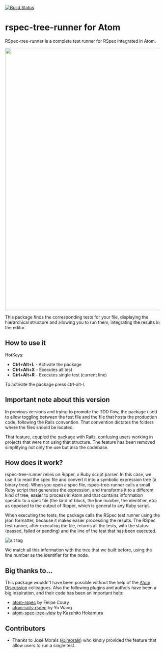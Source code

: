 [![Build Status](https://travis-ci.org/jacobmendoza/rspec-tree-runner.svg?branch=master)](https://travis-ci.org/jacobmendoza/rspec-tree-runner)
# rspec-tree-runner for Atom

RSpec-tree-runner is a complete test runner for RSpec integrated in Atom.

<img src="http://jacobmendoza.github.io/rspec-tree-runner/demo.gif?1" width="854" loop=infinite>

This package finds the corresponding tests for your file, displaying the hierarchical structure and allowing you to run them, integrating the results in the editor.

## How to use it
HotKeys:
- __Ctrl+Alt+L__ - Activate the package
- __Ctrl+Alt+X__ - Executes all test
- __Ctrl+Alt+R__ - Executes single test (current line)

To activate the package press ctrl-alt-l.

## Important note about this version

In previous versions and trying to promote the TDD flow, the package used to allow toggling between the test file and the file that hosts the production code, following the Rails convention. That convention dictates the folders where the files should be located.

That feature, coupled the package with Rails, confusing users working in projects that were not using that structure. The feature has been removed simplifying not only the use but also the codebase.

## How does it work?

rspec-tree-runner relies on Ripper, a Ruby script parser. In this case, we use it to read the spec file and convert it into a symbolic expression tree (a binary tree). When you open a spec file, rspec-tree-runner calls a small Ruby script that generates the expression, and transforms it to a different kind of tree, easier to process in Atom and that contains information specific to a spec file (the kind of block, the line number, the identifier, etc) as opposed to the output of Ripper, which is general to any Ruby script.

When executing the tests, the package calls the RSpec test runner using the json formatter, because it makes easier processing the results. The RSpec test runner, after executing the file, returns all the tests, with the status (passed, failed or pending) and the line of the test that has been executed.

![alt tag](https://raw.github.com/jacobmendoza/rspec-tree-runner/master/process.png)

We match all this information with the tree that we built before, using the line number as the identifier for the node.

## Big thanks to…
This package wouldn't have been possible without the help of the [Atom Discussion](https://discuss.atom.io/) colleagues. Also the following plugins and authors have been a big inspiration, and their code has been an important help:

- [atom-rspec](https://github.com/fcoury/atom-rspec) by Felipe Coury
- [atom-rails-rspec](https://github.com/wangyuhere/atom-rails-rspec) by Yu Wang
- [atom-spec-tree-view](https://github.com/hokaccha/atom-spec-tree-view) by Kazuhito Hokamura

## Contributors

- Thanks to José Morais ([@jmorais](https://github.com/jmorais)) who kindly provided the feature that allow users to run a single test.
